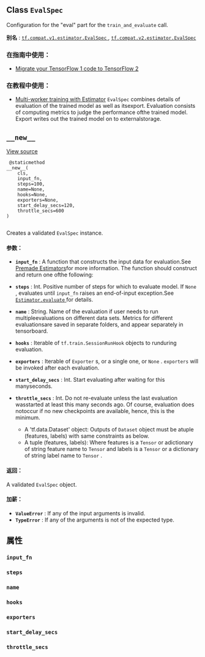 

## Class  `EvalSpec` 
Configuration for the "eval" part for the  `train_and_evaluate`  call.

**别名** : [ `tf.compat.v1.estimator.EvalSpec` ](/api_docs/python/tf/estimator/EvalSpec), [ `tf.compat.v2.estimator.EvalSpec` ](/api_docs/python/tf/estimator/EvalSpec)

### 在指南中使用：
- [Migrate your TensorFlow 1 code to TensorFlow 2](https://tensorflow.google.cn/guide/migrate)


### 在教程中使用：
- [Multi-worker training with Estimator](https://tensorflow.google.cn/tutorials/distribute/multi_worker_with_estimator)
 `EvalSpec`  combines details of evaluation of the trained model as well as itsexport. Evaluation consists of computing metrics to judge the performance ofthe trained model.  Export writes out the trained model on to externalstorage.

##  `__new__` 
[View source](https://github.com/tensorflow/estimator/tree/master/tensorflow_estimator/python/estimator/training.py)

```
 @staticmethod
__new__(
    cls,
    input_fn,
    steps=100,
    name=None,
    hooks=None,
    exporters=None,
    start_delay_secs=120,
    throttle_secs=600
)
 
```

Creates a validated  `EvalSpec`  instance.

#### 参数：
- **`input_fn`** : A function that constructs the input data for evaluation.See [Premade Estimators](https://tensorflow.org/guide/premade_estimators#create_input_functions)for more information. The function should construct and return one ofthe following:


- **`steps`** : Int. Positive number of steps for which to evaluate model. If `None` , evaluates until  `input_fn`  raises an end-of-input exception.See [ `Estimator.evaluate` ](https://tensorflow.google.cn/api_docs/python/tf/compat/v1/estimator/Estimator#evaluate) for details.


- **`name`** : String. Name of the evaluation if user needs to run multipleevaluations on different data sets. Metrics for different evaluationsare saved in separate folders, and appear separately in tensorboard.


- **`hooks`** : Iterable of  `tf.train.SessionRunHook`  objects to runduring evaluation.


- **`exporters`** : Iterable of  `Exporter` s, or a single one, or  `None` . `exporters`  will be invoked after each evaluation.


- **`start_delay_secs`** : Int. Start evaluating after waiting for this manyseconds.


- **`throttle_secs`** : Int. Do not re-evaluate unless the last evaluation wasstarted at least this many seconds ago. Of course, evaluation does notoccur if no new checkpoints are available, hence, this is the minimum.


    - A 'tf.data.Dataset' object: Outputs of  `Dataset`  object must be atuple (features, labels) with same constraints as below.
    - A tuple (features, labels): Where features is a  `Tensor`  or adictionary of string feature name to  `Tensor`  and labels is a `Tensor`  or a dictionary of string label name to  `Tensor` .


#### 返回：
A validated  `EvalSpec`  object.

#### 加薪：
- **`ValueError`** : If any of the input arguments is invalid.
- **`TypeError`** : If any of the arguments is not of the expected type.


## 属性


###  `input_fn` 


###  `steps` 


###  `name` 


###  `hooks` 


###  `exporters` 


###  `start_delay_secs` 


###  `throttle_secs` 
